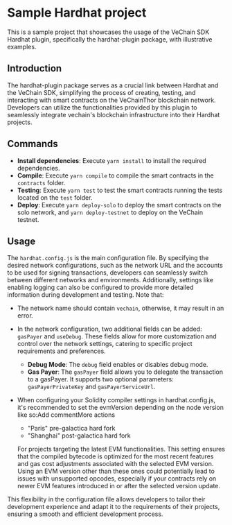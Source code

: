 # Sample Hardhat project

This is a sample project that showcases the usage of the VeChain SDK Hardhat plugin, specifically the hardhat-plugin package, with illustrative examples.

## Introduction

The hardhat-plugin package serves as a crucial link between Hardhat and the VeChain SDK, simplifying the process of creating, testing, and interacting with smart contracts on the VeChainThor blockchain network. Developers can utilize the functionalities provided by this plugin to seamlessly integrate vechain's blockchain infrastructure into their Hardhat projects.

## Commands

- **Install dependencies**: Execute `yarn install` to install the required dependencies.
- **Compile**: Execute `yarn compile` to compile the smart contracts in the `contracts` folder.
- **Testing**: Execute `yarn test` to test the smart contracts running the tests located on the `test` folder.
- **Deploy**: Execute `yarn deploy-solo` to deploy the smart contracts on the solo network, and `yarn deploy-testnet` to deploy on the VeChain testnet. 

## Usage

The `hardhat.config.js` is the main configuration file. By specifying the desired network configurations, such as the network URL and the accounts to be used for signing transactions, developers can seamlessly switch between different networks and environments. Additionally, settings like enabling logging can also be configured to provide more detailed information during development and testing. 
Note that:

- The network name should contain `vechain`, otherwise, it may result in an error.
- In the network configuration, two additional fields can be added: `gasPayer` and `useDebug`. These fields allow for more customization and control over the network settings, catering to specific project requirements and preferences.
   - **Debug Mode**: The `debug` field enables or disables debug mode.
   - **Gas Payer**: The `gasPayer` field allows you to delegate the transaction to a gasPayer. It supports two optional parameters: `gasPayerPrivateKey` and `gasPayerServiceUrl`.
- When configuring your Solidity compiler settings in hardhat.config.js, it's recommended to set the evmVersion depending on the node version like so:Add commentMore actions
   - "Paris" pre-galactica hard fork
   - "Shanghai" post-galactica hard fork 

   For projects targeting the latest EVM functionalities. This setting ensures that the compiled bytecode is optimized for the most recent features and gas cost adjustments associated with the selected EVM version. Using an EVM version other than these ones could potentially lead to issues with unsupported opcodes, especially if your contracts rely on newer EVM features introduced in or after the selected version update.

This flexibility in the configuration file allows developers to tailor their development experience and adapt it to the requirements of their projects, ensuring a smooth and efficient development process.
